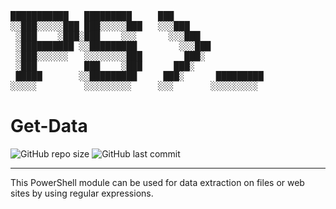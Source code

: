<pre>
███████████   █████████     ███                
░░███░░░░░███ ███░░░░░███   ░░░███              
 ░███    ░███░███    ░░░      ░░░███            
 ░██████████ ░░█████████        ░░░███          
 ░███░░░░░░   ░░░░░░░░███        ███░           
 ░███         ███    ░███      ███░             
 █████       ░░█████████     ███░      █████████
░░░░░         ░░░░░░░░░     ░░░       ░░░░░░░░░ 
</pre>                                               
                                                
# Get-Data
![GitHub repo size](https://img.shields.io/github/repo-size/parizanov/get-data) ![GitHub last commit](https://img.shields.io/github/last-commit/parizanov/get-data)

---

  This PowerShell module can be used for data extraction on files or web sites by using regular expressions.
